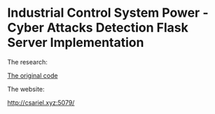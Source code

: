 # Industrial Control System Power - Cyber Attacks Detection Flask Server Implementation



The research:



[The original code](https://github.com/VictoKu1/IndustrialControlSystemCyberAttackDetectingCourse)





The website:









http://csariel.xyz:5079/
